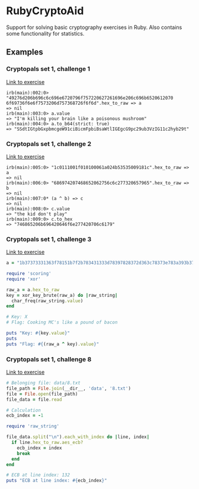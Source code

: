 # RubyCryptoAid
Support for solving basic cryptography exercises in Ruby. Also contains some functionality for statistics.

## Examples

### Cryptopals set 1, challenge 1
[Link to exercise](https://cryptopals.com/sets/1/challenges/1)

```
irb(main):002:0> "49276d206b696c6c696e6720796f757220627261696e206c696b6520612070
6f69736f6e6f7573206d757368726f6f6d".hex_to_raw => a
=> nil
irb(main):003:0> a.value
=> "I'm killing your brain like a poisonous mushroom"
irb(main):004:0> a.to_b64(strict: true)
=> "SSdtIGtpbGxpbmcgeW91ciBicmFpbiBsaWtlIGEgcG9pc29ub3VzIG11c2hyb29t"
```

### Cryptopals set 1, challenge 2
[Link to exercise](https://cryptopals.com/sets/1/challenges/2)

```
irb(main):005:0> "1c0111001f010100061a024b53535009181c".hex_to_raw => a
=> nil
irb(main):006:0> "686974207468652062756c6c277320657965".hex_to_raw => b
=> nil
irb(main):007:0* (a ^ b) => c
=> nil
irb(main):008:0> c.value
=> "the kid don't play"
irb(main):009:0> c.to_hex
=> "746865206b696420646f6e277420706c6179"
```

### Cryptopals set 1, challenge 3
[Link to exercise](https://cryptopals.com/sets/1/challenges/3)

```ruby
a = "1b37373331363f78151b7f2b783431333d78397828372d363c78373e783a393b3736"

require 'scoring'
require 'xor'

raw_a = a.hex_to_raw
key = xor_key_brute(raw_a) do |raw_string|
  char_freq(raw_string.value)
end

# Key: X
# Flag: Cooking MC's like a pound of bacon

puts "Key: #{key.value}"
puts
puts "Flag: #{(raw_a ^ key).value}"
```

### Cryptopals set 1, challenge 8
[Link to exercise](https://cryptopals.com/sets/1/challenges/8)

```ruby
# Belonging file: data/8.txt
file_path = File.join(__dir__, 'data', '8.txt')
file = File.open(file_path)
file_data = file.read

# Calculation
ecb_index = -1

require 'raw_string'

file_data.split("\n").each_with_index do |line, index|
  if line.hex_to_raw.aes_ecb?
    ecb_index = index
    break
  end
end

# ECB at line index: 132
puts "ECB at line index: #{ecb_index}"
```
